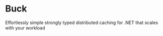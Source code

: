 # Buck
Effortlessly simple strongly typed distributed caching for .NET that scales with your workload 

